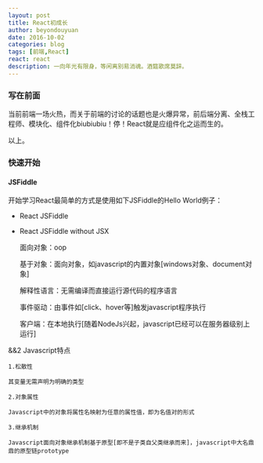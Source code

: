 ```yaml
---
layout: post
title: React初成长
author: beyondouyuan
date: 2016-10-02
categories: blog
tags: [前端,React]
react: react
description: 一向年光有限身，等闲离别易消魂。酒筵歌席莫辞。
---
```


###  写在前面 ###

当前前端一场火热，而关于前端的讨论的话题也是火爆异常，前后端分离、全栈工程师、模块化、组件化biubiubiu！停！React就是应组件化之运而生的。

以上。

### 快速开始 ###

#### JSFiddle ####

开始学习React最简单的方式是使用如下JSFiddle的Hello World例子：

- React JSFiddle

- React JSFiddle without JSX


  面向对象：oop

  基于对象：面向对象，如javascript的内置对象[windows对象、document对象]

  解释性语言：无需编译而直接运行源代码的程序语言

  事件驱动：由事件如[click、hover等]触发javascript程序执行

  客户端：在本地执行[随着NodeJs兴起，javascript已经可以在服务器级别上运行]


 &&2  Javascript特点

	1.松散性

	其变量无需声明为明确的类型

	2.对象属性

	Javascript中的对象将属性名映射为任意的属性值，即为名值对的形式

	3.继承机制

	Javascript面向对象继承机制基于原型[即不是子类自父类继承而来]，javascript中大名鼎鼎的原型链prototype




